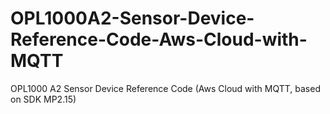 # OPL1000A2-Sensor-Device-Reference-Code-Aws-Cloud-with-MQTT
OPL1000 A2 Sensor Device Reference Code (Aws Cloud with MQTT, based on SDK MP2.15)
